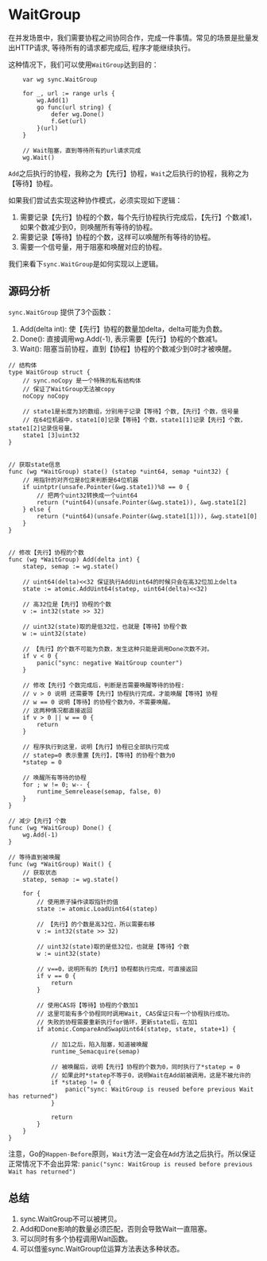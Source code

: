 
# WaitGroup

在并发场景中，我们需要协程之间协同合作，完成一件事情。常见的场景是批量发出HTTP请求, 等待所有的请求都完成后, 程序才能继续执行。

这种情况下，我们可以使用`WaitGroup`达到目的：

```
	var wg sync.WaitGroup

	for _, url := range urls {
		wg.Add(1)
		go func(url string) {
			defer wg.Done()
			f.Get(url)
		}(url)
	}

	// Wait阻塞，直到等待所有的url请求完成
	wg.Wait()
```

`Add`之后执行的协程，我称之为【先行】协程，`Wait`之后执行的协程，我称之为【等待】协程。


如果我们尝试去实现这种协作模式，必须实现如下逻辑：
1. 需要记录【先行】协程的个数，每个先行协程执行完成后，【先行】个数减1，如果个数减少到0，则唤醒所有等待的协程。
2. 需要记录【等待】协程的个数，这样可以唤醒所有等待的协程。
3. 需要一个信号量，用于阻塞和唤醒对应的协程。

我们来看下`sync.WaitGroup`是如何实现以上逻辑。

## 源码分析
`sync.WaitGroup` 提供了3个函数：
1. Add(delta int): 使【先行】协程的数量加delta，delta可能为负数。
2. Done(): 直接调用wg.Add(-1), 表示需要【先行】协程的个数减1。
3. Wait(): 阻塞当前协程，直到【协程】协程的个数减少到0时才被唤醒。


```
// 结构体
type WaitGroup struct {
	// sync.noCopy 是一个特殊的私有结构体
	// 保证了WaitGroup无法被copy
	noCopy noCopy

	// state1是长度为3的数组，分别用于记录【等待】个数,【先行】个数，信号量
	// 在64位机器中，state1[0]记录【等待】个数，state1[1]记录【先行】个数，state1[2]记录信号量。
	state1 [3]uint32
}


// 获取state信息
func (wg *WaitGroup) state() (statep *uint64, semap *uint32) {
	// 用指针的对齐位是8位来判断是64位机器
	if uintptr(unsafe.Pointer(&wg.state1))%8 == 0 {
		// 把两个uint32转换成一个uint64
		return (*uint64)(unsafe.Pointer(&wg.state1)), &wg.state1[2]
	} else {
		return (*uint64)(unsafe.Pointer(&wg.state1[1])), &wg.state1[0]
	}
}


// 修改【先行】协程的个数
func (wg *WaitGroup) Add(delta int) {
	statep, semap := wg.state()

	// uint64(delta)<<32 保证执行AddUint64的时候只会在高32位加上delta
	state := atomic.AddUint64(statep, uint64(delta)<<32)

	// 高32位是【先行】协程的个数
	v := int32(state >> 32)

	// uint32(state)取的是低32位，也就是【等待】协程个数
	w := uint32(state)

	// 【先行】的个数不可能为负数，发生这种只能是调用Done次数不对。
	if v < 0 {
		panic("sync: negative WaitGroup counter")
	}

	// 修改【先行】个数完成后，判断是否需要唤醒等待的协程:
	// v > 0 说明 还需要等【先行】协程执行完成，才能唤醒【等待】协程
	// w == 0 说明【等待】的协程个数为0，不需要唤醒。
	// 这两种情况都直接返回
	if v > 0 || w == 0 {
		return
	}

	// 程序执行到这里，说明【先行】协程已全部执行完成
	// statep=0 表示重置【先行】，【等待】的协程个数为0
	*statep = 0

	// 唤醒所有等待的协程
	for ; w != 0; w-- {
		runtime_Semrelease(semap, false, 0)
	}
}

// 减少【先行】个数
func (wg *WaitGroup) Done() {
	wg.Add(-1)
}

// 等待直到被唤醒
func (wg *WaitGroup) Wait() {
	// 获取状态
	statep, semap := wg.state()

	for {
		// 使用原子操作读取指针的值
		state := atomic.LoadUint64(statep)

		// 【先行】的个数是高32位，所以需要右移
		v := int32(state >> 32)

		// uint32(state)取的是低32位，也就是【等待】个数
		w := uint32(state)

		// v==0，说明所有的【先行】协程都执行完成，可直接返回
		if v == 0 {
			return
		}

		// 使用CAS将【等待】协程的个数加1
		// 这里可能有多个协程同时调用Wait, CAS保证只有一个协程执行成功。
		// 失败的协程需要重新执行for循环，更新state后，在加1
		if atomic.CompareAndSwapUint64(statep, state, state+1) {

			// 加1之后，陷入阻塞，知道被唤醒
			runtime_Semacquire(semap)

			// 被唤醒后，说明【先行】协程的个数为0，同时执行了*statep = 0
			// 如果此时*statep不等于0，说明Wait在Add前被调用，这是不被允许的
			if *statep != 0 {
				panic("sync: WaitGroup is reused before previous Wait has returned")
			}

			return
		}
	}
}

```

注意，Go的`Happen-Before`原则，`Wait`方法一定会在`Add`方法之后执行。所以保证正常情况下不会出异常: `panic("sync: WaitGroup is reused before previous Wait has returned")`


## 总结
1. sync.WaitGroup不可以被拷贝。
2. Add和Done影响的数量必须匹配，否则会导致Wait一直阻塞。
3. 可以同时有多个协程调用Wait函数。
4. 可以借鉴sync.WaitGroup位运算方法表达多种状态。
